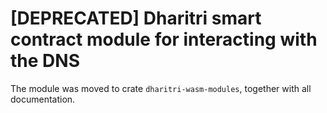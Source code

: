 # [DEPRECATED] Dharitri smart contract module for interacting with the DNS

The module was moved to crate `dharitri-wasm-modules`, together with all documentation.
